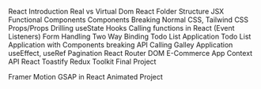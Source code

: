 React Introduction
Real vs Virtual Dom
React Folder Structure
JSX
Functional Components
Components Breaking
Normal CSS, Tailwind CSS
Props/Props Drilling
useState Hooks 
Calling functions in React (Event Listeners)
Form Handling 
Two Way Binding
Todo List Application 
Todo List Application with Components breaking
API Calling
Galley Application 
useEffect, useRef
Pagination
React Router DOM 
E-Commerce App 
Context API 
React Toastify
Redux Toolkit 
Final Project 


Framer Motion 
GSAP in React
Animated Project 